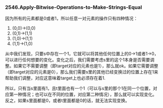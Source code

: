 ### 2546.Apply-Bitwise-Operations-to-Make-Strings-Equal

因为所有的元素都是0或者1，所以任意一对元素的操作只有四种情况：
1. (0,0)->(0,0)
2. (0,1)->(1,1)  
3. (1,0)->(1,1)  
4. (1,1)->(1,0)  
  
从中我们发现，只要s中存在一个1，它就可以将其他任何位置上的0->1或者1->0，可以进行任何想要的变化。变化之后，我们需要考虑s里的这个1本身是否需要调整。如果它不需要调整（即target对应的元素也是1），那么就ok。如果它需要调整（即target对应的元素是0），那么我们需要s里的其他已经变换过的位置上存在1来帮助我们调整，对应这意味着target上也必须存在着1. 
  
所以，只有当s里面有1，且t里面也有一个1（可以与s里的那个1在同一个位置，对应第一种情况；也可以在不同的位置，对应第二种情况），那么就可以实现变化。反之，如果s里面都是0，或者t里面都是0的话，就无法实现变换。
